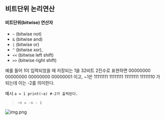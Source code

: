 ## 비트단위 논리연산 ## 

#### 비트단위(bitwise) 연산자
*  `~` (bitwise not)
*  `&` (bitwise and)
* `|` (bitwise or) 
* `^` (bitwise xor),
* `<<` (bitwise left shift)
* `>>` (bitwise right shift)

예를 들어 1이 입력되었을 때 저장되는 1을 32비트 2진수로 표현하면
        00000000 00000000 00000000 00000001 이고,
~1은 11111111 11111111 11111111 11111110 가 되는데 이는 -2를 의미한다.

예시
``
a = 1
print(~a) #-2가 출력된다.
``

> `~n = -n - 1`

![img.png](img.png)